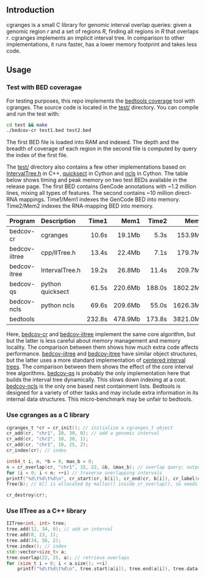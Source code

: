 ## Introduction

cgranges is a small C library for genomic interval overlap queries: given a
genomic region *r* and a set of regions *R*, finding all regions in *R* that
overlaps *r*. cgranges implements an implicit interval tree. In comparison to
other implementations, it runs faster, has a lower memory footprint and takes
less code.

## Usage

### Test with BED coveragae

For testing purposes, this repo implements the [bedtools coverage][bedcov] tool
with cgranges. The source code is located in the [test/](test) directory. You
can compile and run the test with:
```sh
cd test && make
./bedcov-cr test1.bed test2.bed
```
The first BED file is loaded into RAM and indexed. The depth and the breadth of
coverage of each region in the second file is computed by query the index of
the first file.

The [test/](test) directory also contains a few other implementations based on
[IntervalTree.h][ekg-itree] in C++, [quicksect][quicksect] in Cython and
[ncls][ncls] in Cython. The table below shows timing and peak memory on two
test BEDs available in the release page. The first BED contains GenCode
annotations with ~1.2 million lines, mixing all types of features. The second
contains ~10 million direct-RNA mappings. Time1/Mem1 indexes the GenCode BED
into memory. Time2/Mem2 indexes the RNA-mapping BED into memory.

|Program      |Description     |Time1 |Mem1    |Time2 |Mem2     |
|:------------|:---------------|-----:|-------:|-----:|--------:|
|bedcov-cr    |cgranges        |10.6s |19.1Mb  |5.3s  |153.9Mb  |
|bedcov-iitree|cpp/IITree.h    |13.4s |22.4Mb  |7.1s  |179.7Mb  |
|bedcov-itree |IntervalTree.h  |19.2s |26.8Mb  |11.4s |209.7Mb  |
|bedcov-qs    |python quicksect|61.5s |220.6Mb |188.0s|1802.2Mb |
|bedcov-ncls  |python ncls     |69.6s |209.6Mb |55.0s |1626.3Mb |
|bedtools     |                |232.8s|478.9Mb |173.8s|3821.0Mb |

Here, [bedcov-cr](test/bedcov-cr.c) and [bedcov-iitree](test/bedcov-iitree.cpp)
implement the same core algorithm, but but the latter is less careful about
memory management and memory locality. The comparison between them shows how
much extra code affects performance. [bedcov-iitree](test/bedcov-iitree.cpp)
and [bedcov-itree](test/bedcov-itree.cpp) have similar object structures, but
the latter uses a more standard implementation of [centered interval
trees][citree]. The comparison between them shows the effect of the core
interval tree algorithms. [bedcov-qs](test/bedcov-qs.py) is probably the only
implementation here that builds the interval tree dynamically. This slows down
indexing at a cost. [bedcov-ncls](test/bedcov-ncls.py) is the only one based
nest containment lists. Bedtools is designed for a variety of other tasks and
may include extra information in its internal data structures. This
micro-benchmark may be unfair to bedtools.

### Use cgranges as a C library

```c
cgranges_t *cr = cr_init(); // initialize a cgranges_t object
cr_add(cr, "chr1", 20, 30, 0); // add a genomic interval
cr_add(cr, "chr2", 10, 30, 1);
cr_add(cr, "chr1", 10, 25, 2);
cr_index(cr); // index

int64_t i, n, *b = 0, max_b = 0;
n = cr_overlap(cr, "chr1", 15, 22, &b, &max_b); // overlap query; output array b[] can be reused
for (i = 0; i < n; ++i) // traverse overlapping intervals
printf("%d\t%d\t%d\n", cr_start(cr, b[i]), cr_end(cr, b[i]), cr_label(cr, b[i]));
free(b); // b[] is allocated by malloc() inside cr_overlap(), so needs to be freed with free()

cr_destroy(cr);
```

### Use IITree as a C++ library

```cpp
IITree<int, int> tree;
tree.add(12, 34, 0); // add an interval
tree.add(0, 23, 1);
tree.add(34, 56, 2);
tree.index(); // index
std::vector<size_t> a;
tree.overlap(22, 25, a); // retrieve overlaps
for (size_t i = 0; i < a.size(); ++i)
	printf("%d\t%d\t%d\n", tree.start(a[i]), tree.end(a[i]), tree.data(a[i]));
```

[bedcov]: https://bedtools.readthedocs.io/en/latest/content/tools/coverage.html
[ekg-itree]: https://github.com/ekg/intervaltree
[quicksect]: https://github.com/brentp/quicksect
[ncls]: https://github.com/hunt-genes/ncls
[citree]: https://en.wikipedia.org/wiki/Interval_tree#Centered_interval_tree
